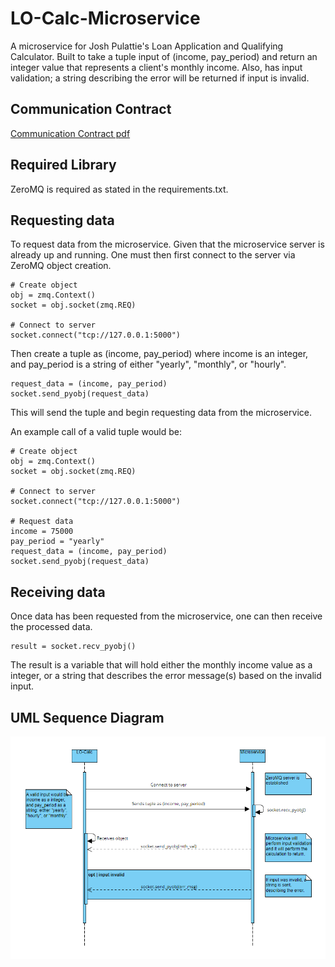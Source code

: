 # LO-Calc-Microservice
A microservice for Josh Pulattie's Loan Application and Qualifying Calculator. Built to take a tuple input of (income, pay_period) and return an integer value that represents a client's monthly income. Also, has input validation; a string describing the error will be returned if input is invalid.

## Communication Contract
[Communication Contract pdf](./Communication%20Contract.pdf)

## Required Library
ZeroMQ is required as stated in the requirements.txt.

## Requesting data
To request data from the microservice. Given that the microservice server is already up and running. One must then first connect to the server via ZeroMQ object creation.
```
# Create object
obj = zmq.Context()
socket = obj.socket(zmq.REQ)

# Connect to server
socket.connect("tcp://127.0.0.1:5000")
```
Then create a tuple as (income, pay_period) where income is an integer, and pay_period is a string of either "yearly", "monthly", or "hourly". 
```
request_data = (income, pay_period)
socket.send_pyobj(request_data)
```
This will send the tuple and begin requesting data from the microservice.

An example call of a valid tuple would be:
```
# Create object
obj = zmq.Context()
socket = obj.socket(zmq.REQ)

# Connect to server
socket.connect("tcp://127.0.0.1:5000")

# Request data
income = 75000
pay_period = "yearly"
request_data = (income, pay_period)
socket.send_pyobj(request_data)
```

## Receiving data
Once data has been requested from the microservice, one can then receive the processed data. 
```
result = socket.recv_pyobj()
```
The result is a variable that will hold either the monthly income value as a integer, or a string that describes the error message(s) based on the invalid input.

## UML Sequence Diagram
![UML Diagram](./UML.png)
